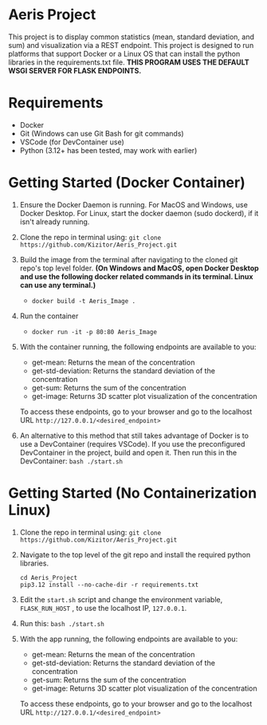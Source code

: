 # Aeris Project

This project is to display common statistics (mean, standard deviation, and sum) and visualization via a REST endpoint. This project is designed to run platforms that support Docker or a Linux OS that can install the python libraries in the requirements.txt file. **THIS PROGRAM USES THE DEFAULT WSGI SERVER FOR FLASK ENDPOINTS.**

# Requirements
- Docker
- Git (Windows can use Git Bash for git commands)
- VSCode (for DevContainer use)
- Python (3.12+ has been tested, may work with earlier)

# Getting Started (Docker Container)

1. Ensure the Docker Daemon is running. For MacOS and Windows, use Docker Desktop. For Linux, start the docker daemon (sudo dockerd), if it isn't already running.

2. Clone the repo in terminal using: ```git clone https://github.com/Kizitor/Aeris_Project.git```

3. Build the image from the terminal after navigating to the cloned git repo's top level folder. **(On Windows and MacOS, open Docker Desktop and use the following docker related commands in its terminal. Linux can use any terminal.)**

    - ```docker build -t Aeris_Image . ```

4. Run the container

    - ```docker run -it -p 80:80 Aeris_Image```

5. With the container running, the following endpoints are available to you:

    - get-mean: Returns the mean of the concentration
    - get-std-deviation: Returns the standard deviation of the concentration
    - get-sum: Returns the sum of the concentration
    - get-image: Returns 3D scatter plot visualization of the concentration

    To access these endpoints, go to your browser and go to the localhost URL ````http://127.0.0.1/<desired_endpoint>````

6. An alternative to this method that still takes advantage of Docker is to use a DevContainer (requires VSCode). If you use the preconfigured DevContainer in the project, build and open it. Then run this in the DevContainer: ```bash ./start.sh``` 

# Getting Started (No Containerization Linux)

1. Clone the repo in terminal using: ```git clone https://github.com/Kizitor/Aeris_Project.git```

2. Navigate to the top level of the git repo and install the required python libraries.
    ````
    cd Aeris_Project
    pip3.12 install --no-cache-dir -r requirements.txt
    ````

3. Edit the `start.sh` script and change the environment variable, `FLASK_RUN_HOST` , to use the localhost IP, `127.0.0.1`.

4. Run this: `bash ./start.sh`

5. With the app running, the following endpoints are available to you:

    - get-mean: Returns the mean of the concentration
    - get-std-deviation: Returns the standard deviation of the concentration
    - get-sum: Returns the sum of the concentration
    - get-image: Returns 3D scatter plot visualization of the concentration

    To access these endpoints, go to your browser and go to the localhost URL ````http://127.0.0.1/<desired_endpoint>````
